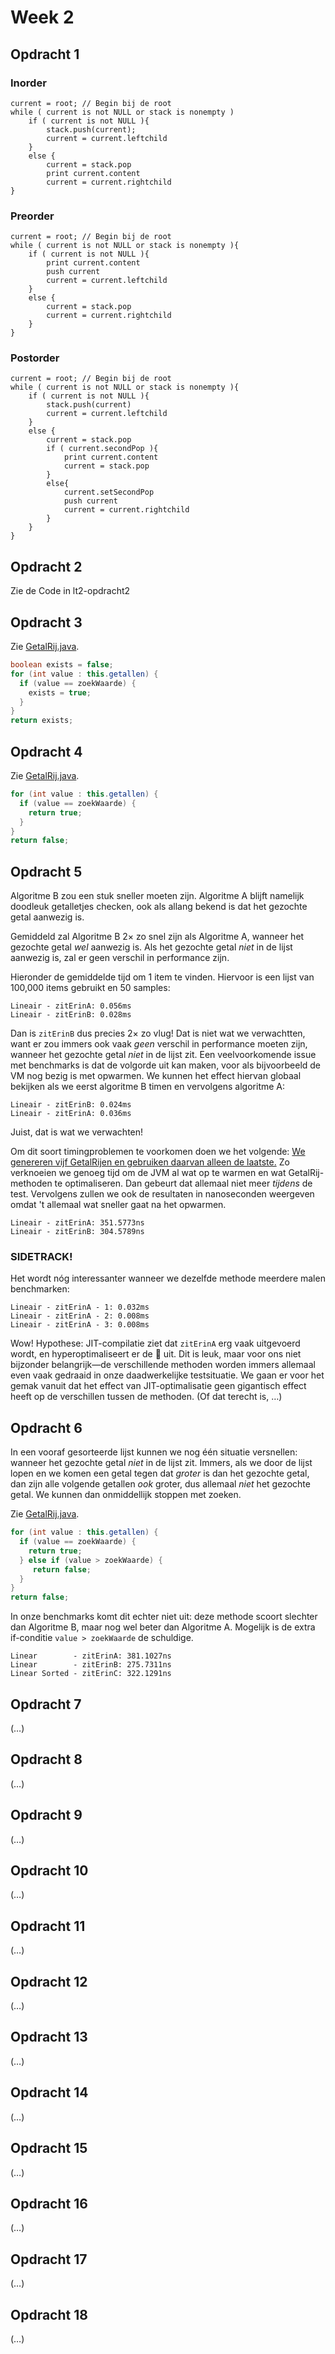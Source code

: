 # Week 2

## Opdracht 1

### Inorder

	current = root; // Begin bij de root
	while ( current is not NULL or stack is nonempty ) 
		if ( current is not NULL ){
			stack.push(current);
			current = current.leftchild
		} 
		else {
			current = stack.pop
			print current.content
			current = current.rightchild
	}

### Preorder
	current = root; // Begin bij de root
	while ( current is not NULL or stack is nonempty ){
		if ( current is not NULL ){
			print current.content
			push current
			current = current.leftchild
		} 
		else {
			current = stack.pop
			current = current.rightchild
		}
	}

### Postorder
	current = root; // Begin bij de root
	while ( current is not NULL or stack is nonempty ){
		if ( current is not NULL ){
			stack.push(current)
			current = current.leftchild
		} 
		else {
			current = stack.pop
			if ( current.secondPop ){
				print current.content
				current = stack.pop
			} 
			else{
				current.setSecondPop
				push current
				current = current.rightchild
			}
		}
	}

## Opdracht 2

Zie de Code in lt2-opdracht2


## Opdracht 3

Zie [GetalRij.java](../../Code/lt2-getalrij/src/getalrij/GetalRij.java#L31-L39).

```java
boolean exists = false;
for (int value : this.getallen) {
  if (value == zoekWaarde) {
    exists = true;
  }
}
return exists;
```

## Opdracht 4

Zie [GetalRij.java](../../Code/lt2-getalrij/src/getalrij/GetalRij.java#L41-L48).

```java
for (int value : this.getallen) {
  if (value == zoekWaarde) {
    return true;
  }
}
return false;
```

## Opdracht 5

Algoritme B zou een stuk sneller moeten zijn. Algoritme A blijft namelijk
doodleuk getalletjes checken, ook als allang bekend is dat het gezochte getal
aanwezig is.

Gemiddeld zal Algoritme B 2× zo snel zijn als Algoritme A, wanneer het gezochte
getal _wel_ aanwezig is. Als het gezochte getal _niet_ in de lijst aanwezig is,
zal er geen verschil in performance zijn.

Hieronder de gemiddelde tijd om 1 item te vinden. Hiervoor is een lijst van
100,000 items gebruikt en 50 samples:

```
Lineair - zitErinA: 0.056ms
Lineair - zitErinB: 0.028ms
```

Dan is `zitErinB` dus precies 2× zo vlug! Dat is niet wat we verwachtten, want
er zou immers ook vaak _geen_ verschil in performance moeten zijn, wanneer het
gezochte getal _niet_ in de lijst zit. Een veelvoorkomende issue met benchmarks
is dat de volgorde uit kan maken, voor als bijvoorbeeld de VM nog bezig is met
opwarmen. We kunnen het effect hiervan globaal bekijken als we eerst algoritme B
timen en vervolgens algoritme A:

```
Lineair - zitErinB: 0.024ms
Lineair - zitErinA: 0.036ms
```

Juist, dat is wat we verwachten!

Om dit soort timingproblemen te voorkomen doen we het volgende:
[We genereren vijf GetalRijen en gebruiken daarvan alleen de laatste.](../../Code/lt2-getalrij/src/getalrij/SnelheidOefening.java#L45-L49)
Zo verknoeien we genoeg tijd om de JVM al wat op te warmen en wat
GetalRij-methoden te optimaliseren. Dan gebeurt dat allemaal niet meer _tijdens_
de test. Vervolgens zullen we ook de resultaten in nanoseconden weergeven omdat
't allemaal wat sneller gaat na het opwarmen.

```
Lineair - zitErinA: 351.5773ns
Lineair - zitErinB: 304.5789ns
```

### SIDETRACK!

Het wordt nóg interessanter wanneer we dezelfde methode meerdere malen
benchmarken:

```
Lineair - zitErinA - 1: 0.032ms
Lineair - zitErinA - 2: 0.008ms
Lineair - zitErinA - 3: 0.008ms
```

Wow! Hypothese: JIT-compilatie ziet dat `zitErinA` erg vaak uitgevoerd wordt, en
hyperoptimaliseert er de 💩 uit. Dit is leuk, maar voor ons niet bijzonder
belangrijk—de verschillende methoden worden immers allemaal even vaak gedraaid
in onze daadwerkelijke testsituatie. We gaan er voor het gemak vanuit dat het
effect van JIT-optimalisatie geen gigantisch effect heeft op de verschillen
tussen de methoden. (Of dat terecht is, …)

## Opdracht 6

In een vooraf gesorteerde lijst kunnen we nog één situatie versnellen: wanneer
het gezochte getal _niet_ in de lijst zit. Immers, als we door de lijst lopen
en we komen een getal tegen dat _groter_ is dan het gezochte getal, dan zijn
alle volgende getallen _ook_ groter, dus allemaal _niet_ het gezochte getal. We
kunnen dan onmiddellijk stoppen met zoeken.

Zie [GetalRij.java](../../Code/lt2-getalrij/src/getalrij/GetalRij.java#L50-L59).

```java
for (int value : this.getallen) {
  if (value == zoekWaarde) {
    return true;
  } else if (value > zoekWaarde) {
     return false;
  }
}
return false;
```

In onze benchmarks komt dit echter niet uit: deze methode scoort slechter dan
Algoritme B, maar nog wel beter dan Algoritme A. Mogelijk is de extra
if-conditie `value > zoekWaarde` de schuldige.

```
Linear        - zitErinA: 381.1027ns
Linear        - zitErinB: 275.7311ns
Linear Sorted - zitErinC: 322.1291ns
```

## Opdracht 7

(…)


## Opdracht 8

(…)


## Opdracht 9

(…)


## Opdracht 10

(…)


## Opdracht 11

(…)


## Opdracht 12

(…)


## Opdracht 13

(…)


## Opdracht 14

(…)


## Opdracht 15

(…)


## Opdracht 16

(…)


## Opdracht 17

(…)


## Opdracht 18

(…)
